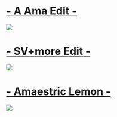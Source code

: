 # [- A Ama Edit -](https://drive.google.com/file/d/1_4qKQo9XcqzC5HlgQfWQoE9DmiKMhK2T/view?usp=drive_link)
![](https://osu.ppy.sh/ss/19480943/ddd2)


# [- SV+more Edit -](https://drive.google.com/file/d/1k160HZnz7DlsGbNmtcyCTSM1xNZgjfej/view?usp=drive_link)
![](https://osu.ppy.sh/ss/19480950/127f)


# [- Amaestric Lemon -](https://drive.google.com/file/d/1mnIc8uJlDkap9k93iJ5ZFgdLkumk1U43/view?usp=drive_link)
![](https://osu.ppy.sh/ss/19480965/0aa6)
